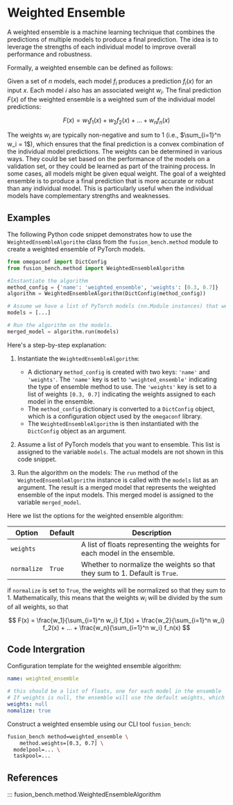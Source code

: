 # Weighted Ensemble

A weighted ensemble is a machine learning technique that combines the predictions of multiple models to produce a final prediction. The idea is to leverage the strengths of each individual model to improve overall performance and robustness.

Formally, a weighted ensemble can be defined as follows:

Given a set of $n$ models, each model $f_i$ produces a prediction $f_i(x)$ for an input $x$. Each model $i$ also has an associated weight $w_i$. The final prediction $F(x)$ of the weighted ensemble is a weighted sum of the individual model predictions:

$$
F(x) = w_1 f_1(x) + w_2 f_2(x) + ... + w_n f_n(x)
$$

The weights $w_i$ are typically non-negative and sum to 1 (i.e., $\sum_{i=1}^n w_i = 1$), which ensures that the final prediction is a convex combination of the individual model predictions.
The weights can be determined in various ways. They could be set based on the performance of the models on a validation set, or they could be learned as part of the training process. In some cases, all models might be given equal weight.
The goal of a weighted ensemble is to produce a final prediction that is more accurate or robust than any individual model. This is particularly useful when the individual models have complementary strengths and weaknesses.

## Examples

The following Python code snippet demonstrates how to use the `WeightedEnsembleAlgorithm` class from the `fusion_bench.method` module to create a weighted ensemble of PyTorch models.

```python
from omegaconf import DictConfig
from fusion_bench.method import WeightedEnsembleAlgorithm

#Instantiate the algorithm
method_config = {'name': 'weighted_ensemble', 'weights': [0.3, 0.7]}
algorithm = WeightedEnsembleAlgorithm(DictConfig(method_config))

# Assume we have a list of PyTorch models (nn.Module instances) that we want to ensemble.
models = [...]

# Run the algorithm on the models.
merged_model = algorithm.run(models)
```

Here's a step-by-step explanation:

1. Instantiate the `WeightedEnsembleAlgorithm`:
    - A dictionary `method_config` is created with two keys: `'name'` and `'weights'`. The `'name'` key is set to `'weighted_ensemble'` indicating the type of ensemble method to use. The `'weights'` key is set to a list of weights `[0.3, 0.7]` indicating the weights assigned to each model in the ensemble.
    - The `method_config` dictionary is converted to a `DictConfig` object, which is a configuration object used by the `omegaconf` library.
    - The `WeightedEnsembleAlgorithm` is then instantiated with the `DictConfig` object as an argument.

2. Assume a list of PyTorch models that you want to ensemble. This list is assigned to the variable `models`. The actual models are not shown in this code snippet.

3. Run the algorithm on the models: The `run` method of the `WeightedEnsembleAlgorithm` instance is called with the `models` list as an argument. The result is a merged model that represents the weighted ensemble of the input models. This merged model is assigned to the variable `merged_model`.

Here we list the options for the weighted ensemble algorithm:

| Option      | Default | Description                                                                |
| ----------- | ------- | -------------------------------------------------------------------------- |
| `weights`   |         | A list of floats representing the weights for each model in the ensemble.  |
| `normalize` | `True`  | Whether to normalize the weights so that they sum to 1. Default is `True`. |

if `normalize` is set to `True`, the weights will be normalized so that they sum to 1.  Mathematically, this means that the weights $w_i$ will be divided by the sum of all weights, so that

$$
F(x) = \frac{w_1}{\sum_{i=1}^n w_i} f_1(x) + \frac{w_2}{\sum_{i=1}^n w_i} f_2(x) + ... + \frac{w_n}{\sum_{i=1}^n w_i} f_n(x)
$$

## Code Intergration

Configuration template for the weighted ensemble algorithm:

```yaml title="config/method.weighted_ensemble.yaml"
name: weighted_ensemble

# this should be a list of floats, one for each model in the ensemble
# If weights is null, the ensemble will use the default weights, which are equal weights for all models.
weights: null
nomalize: true
```

Construct a weighted ensemble using our CLI tool `fusion_bench`:

```bash
fusion_bench method=weighted_ensemble \
    method.weights=[0.3, 0.7] \
  modelpool=... \
  taskpool=...
```

## References

::: fusion_bench.method.WeightedEnsembleAlgorithm
